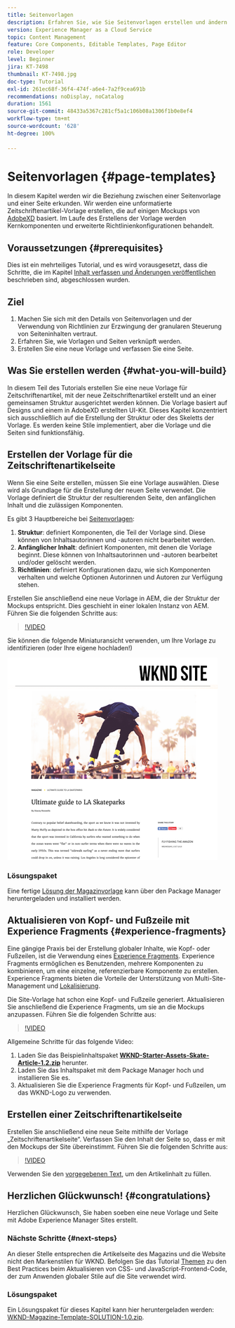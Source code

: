 ```yaml
---
title: Seitenvorlagen
description: Erfahren Sie, wie Sie Seitenvorlagen erstellen und ändern. Lernen Sie den Zusammenhang zwishen Seitenvorlage und Seite kennen. Erfahren Sie, wie Sie die Richtlinien einer Seitenvorlage konfigurieren, um für Inhalte granulare Governance und Markenkonsistenz zu gewährleisten.  Basierend auf einem Mockup wird in Adobe XD eine gut strukturierte Zeitschriftenartikelvorlage erstellt.
version: Experience Manager as a Cloud Service
topic: Content Management
feature: Core Components, Editable Templates, Page Editor
role: Developer
level: Beginner
jira: KT-7498
thumbnail: KT-7498.jpg
doc-type: Tutorial
exl-id: 261ec68f-36f4-474f-a6e4-7a2f9cea691b
recommendations: noDisplay, noCatalog
duration: 1561
source-git-commit: 48433a5367c281cf5a1c106b08a1306f1b0e8ef4
workflow-type: tm+mt
source-wordcount: '628'
ht-degree: 100%

---
```


# Seitenvorlagen {#page-templates}

In diesem Kapitel werden wir die Beziehung zwischen einer Seitenvorlage und einer Seite erkunden. Wir werden eine unformatierte Zeitschriftenartikel-Vorlage erstellen, die auf einigen Mockups von [AdobeXD](https://www.adobe.com/products/xd.html?lang=de) basiert. Im Laufe des Erstellens der Vorlage werden Kernkomponenten und erweiterte Richtlinienkonfigurationen behandelt.

## Voraussetzungen {#prerequisites}

Dies ist ein mehrteiliges Tutorial, und es wird vorausgesetzt, dass die Schritte, die im Kapitel [Inhalt verfassen und Änderungen veröffentlichen](./author-content-publish.md) beschrieben sind, abgeschlossen wurden.

## Ziel

1. Machen Sie sich mit den Details von Seitenvorlagen und der Verwendung von Richtlinien zur Erzwingung der granularen Steuerung von Seiteninhalten vertraut.
1. Erfahren Sie, wie Vorlagen und Seiten verknüpft werden.
1. Erstellen Sie eine neue Vorlage und verfassen Sie eine Seite.

## Was Sie erstellen werden {#what-you-will-build}

In diesem Teil des Tutorials erstellen Sie eine neue Vorlage für Zeitschriftenartikel, mit der neue Zeitschriftenartikel erstellt und an einer gemeinsamen Struktur ausgerichtet werden können. Die Vorlage basiert auf Designs und einem in AdobeXD erstellten UI-Kit. Dieses Kapitel konzentriert sich ausschließlich auf die Erstellung der Struktur oder des Skeletts der Vorlage. Es werden keine Stile implementiert, aber die Vorlage und die Seiten sind funktionsfähig.

## Erstellen der Vorlage für die Zeitschriftenartikelseite

Wenn Sie eine Seite erstellen, müssen Sie eine Vorlage auswählen. Diese wird als Grundlage für die Erstellung der neuen Seite verwendet. Die Vorlage definiert die Struktur der resultierenden Seite, den anfänglichen Inhalt und die zulässigen Komponenten.

Es gibt 3 Hauptbereiche bei [Seitenvorlagen](https://experienceleague.adobe.com/docs/experience-manager-cloud-service/sites/authoring/features/templates.html?lang=de):

1. **Struktur**: definiert Komponenten, die Teil der Vorlage sind. Diese können von Inhaltsautorinnen und -autoren nicht bearbeitet werden.
1. **Anfänglicher Inhalt**: definiert Komponenten, mit denen die Vorlage beginnt. Diese können von Inhaltsautorinnen und -autoren bearbeitet und/oder gelöscht werden.
1. **Richtlinien**: definiert Konfigurationen dazu, wie sich Komponenten verhalten und welche Optionen Autorinnen und Autoren zur Verfügung stehen.

Erstellen Sie anschließend eine neue Vorlage in AEM, die der Struktur der Mockups entspricht. Dies geschieht in einer lokalen Instanz von AEM. Führen Sie die folgenden Schritte aus:

>[!VIDEO](https://video.tv.adobe.com/v/332915?quality=12&learn=on)

Sie können die folgende Miniaturansicht verwenden, um Ihre Vorlage zu identifizieren (oder Ihre eigene hochladen!)

![Miniaturansicht der Artikelseitenvorlage](./assets/page-templates/article-page-template-thumbnail.png)


### Lösungspaket

Eine fertige [Lösung der Magazinvorlage](assets/page-templates/WKND-Magazine-Template-SOLUTION-1.1.zip) kann über den Package Manager heruntergeladen und installiert werden.

## Aktualisieren von Kopf- und Fußzeile mit Experience Fragments {#experience-fragments}

Eine gängige Praxis bei der Erstellung globaler Inhalte, wie Kopf- oder Fußzeilen, ist die Verwendung eines [Experience Fragments](https://experienceleague.adobe.com/docs/experience-manager-learn/sites/experience-fragments/experience-fragments-feature-video-use.html?lang=de). Experience Fragments ermöglichen es Benutzenden, mehrere Komponenten zu kombinieren, um eine einzelne, referenzierbare Komponente zu erstellen. Experience Fragments bieten die Vorteile der Unterstützung von Multi-Site-Management und [Lokalisierung](https://experienceleague.adobe.com/docs/experience-manager-core-components/using/components/experience-fragment.html?lang=de#localized-site-structure).

Die Site-Vorlage hat schon eine Kopf- und Fußzeile generiert. Aktualisieren Sie anschließend die Experience Fragments, um sie an die Mockups anzupassen. Führen Sie die folgenden Schritte aus:

>[!VIDEO](https://video.tv.adobe.com/v/332916?quality=12&learn=on)

Allgemeine Schritte für das folgende Video:

1. Laden Sie das Beispielinhaltspaket **[WKND-Starter-Assets-Skate-Article-1.2.zip](assets/page-templates/WKND-Starter-Assets-Skate-Article-1.2.zip)** herunter.
1. Laden Sie das Inhaltspaket mit dem Package Manager hoch und installieren Sie es.
1. Aktualisieren Sie die Experience Fragments für Kopf- und Fußzeilen, um das WKND-Logo zu verwenden.

## Erstellen einer Zeitschriftenartikelseite

Erstellen Sie anschließend eine neue Seite mithilfe der Vorlage „Zeitschriftenartikelseite“. Verfassen Sie den Inhalt der Seite so, dass er mit den Mockups der Site übereinstimmt. Führen Sie die folgenden Schritte aus:

>[!VIDEO](https://video.tv.adobe.com/v/332917?quality=12&learn=on)

Verwenden Sie den [vorgegebenen Text](./assets/page-templates/la-skateparks-copy.txt), um den Artikelinhalt zu füllen.

## Herzlichen Glückwunsch! {#congratulations}

Herzlichen Glückwunsch, Sie haben soeben eine neue Vorlage und Seite mit Adobe Experience Manager Sites erstellt.

### Nächste Schritte {#next-steps}

An dieser Stelle entsprechen die Artikelseite des Magazins und die Website nicht den Markenstilen für WKND. Befolgen Sie das Tutorial [Themen](theming.md) zu den Best Practices beim Aktualisieren von CSS- und JavaScript-Frontend-Code, der zum Anwenden globaler Stile auf die Site verwendet wird.

### Lösungspaket

Ein Lösungspaket für dieses Kapitel kann hier heruntergeladen werden: [WKND-Magazine-Template-SOLUTION-1.0.zip](assets/page-templates/WKND-Magazine-Template-SOLUTION-1.0.zip).
